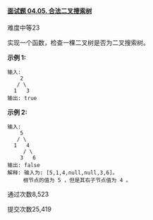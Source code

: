 #### [面试题 04.05. 合法二叉搜索树](https://leetcode-cn.com/problems/legal-binary-search-tree-lcci/)

难度中等23

实现一个函数，检查一棵二叉树是否为二叉搜索树。

**示例 1:**

```
输入:
    2
   / \
  1   3
输出: true
```

**示例 2:**

```
输入:
    5
   / \
  1   4
     / \
    3   6
输出: false
解释: 输入为: [5,1,4,null,null,3,6]。
     根节点的值为 5 ，但是其右子节点值为 4 。
```

通过次数8,523

提交次数25,419